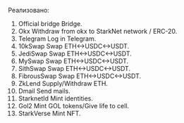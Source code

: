 Реализовано: 
  1. Official bridge Bridge.
  2. Okx Withdraw from okx to StarkNet network / ERC-20.
  3. Telegram Log in Telegram.
  4. 10kSwap Swap ETH<->USDC<->USDT.
  5. JediSwap Swap ETH<->USDC<->USDT.
  6. MySwap Swap ETH<->USDC<->USDT.
  7. SithSwap Swap ETH<->USDC<->USDT.
  8. FibrousSwap Swap ETH<->USDC<->USDT.
  9. ZkLend Supply/Withdraw ETH.
  10.  Dmail Send mails.
  11. StarknetId Mint identities.
  12. Gol2 Mint GOL tokens/Give life to cell.
  13. StarkVerse Mint NFT.

